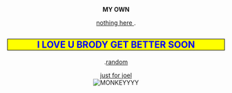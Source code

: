 <html>

<center>

 <head>
    <meta charset="utf-8">
    <title>My CSS experiment</title>
    <style>
      h2 {
        color: blue;
        background-color: yellow;
        border: 1px solid black;
      p {
        color: red;
      }
</style>

<style>
p {
  background-image: url('../image/unknown.png');
}
</style>

  </head>

<head>
<b>MY OWN</b>




<body>

<p><a href="https://www.pornhub.com/">nothing here </a>.</p>


<p><h2>I LOVE U BRODY GET BETTER SOON</h2>


<p>.<a href="https://www.youtube.com/watch?v=cd2FZrBgUjA">random</a>

<p><a href="https://meatspin.com">just for joel</a>

<br>

<img scr="monkey.jpg" alt="MONKEYYYY">







    